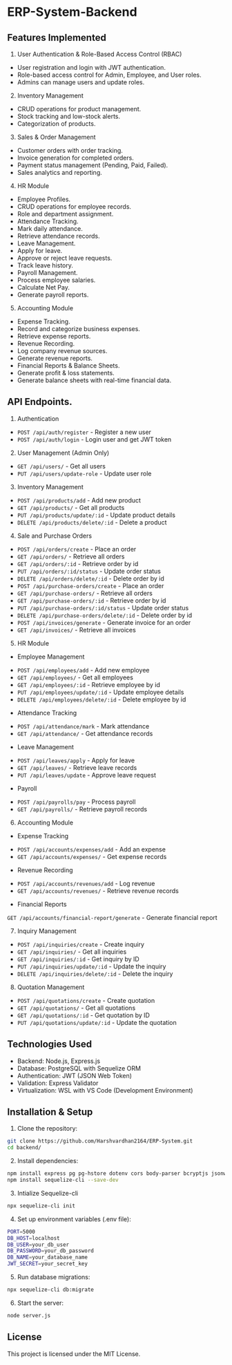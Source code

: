 # ERP-System-Backend

## Features Implemented

1. User Authentication & Role-Based Access Control (RBAC)

- User registration and login with JWT authentication.
- Role-based access control for Admin, Employee, and User roles.
- Admins can manage users and update roles.

2. Inventory Management

- CRUD operations for product management.
- Stock tracking and low-stock alerts.
- Categorization of products.

3. Sales & Order Management

- Customer orders with order tracking.
- Invoice generation for completed orders.
- Payment status management (Pending, Paid, Failed).
- Sales analytics and reporting.

4. HR Module

- Employee Profiles.
- CRUD operations for employee records.
- Role and department assignment.
- Attendance Tracking.
- Mark daily attendance.
- Retrieve attendance records.
- Leave Management.
- Apply for leave.
- Approve or reject leave requests.
- Track leave history.
- Payroll Management.
- Process employee salaries.
- Calculate Net Pay.
- Generate payroll reports.

5. Accounting Module

- Expense Tracking.
- Record and categorize business expenses.
- Retrieve expense reports.
- Revenue Recording.
- Log company revenue sources.
- Generate revenue reports.
- Financial Reports & Balance Sheets.
- Generate profit & loss statements.
- Generate balance sheets with real-time financial data.

## API Endpoints.

1. Authentication

- `POST /api/auth/register` - Register a new user
- `POST /api/auth/login` - Login user and get JWT token

2. User Management (Admin Only)

- `GET /api/users/` - Get all users
- `PUT /api/users/update-role` - Update user role

3. Inventory Management

- `POST /api/products/add` - Add new product
- `GET /api/products/` - Get all products
- `PUT /api/products/update/:id` - Update product details
- `DELETE /api/products/delete/:id` - Delete a product

4. Sale and Purchase Orders

- `POST /api/orders/create` - Place an order
- `GET /api/orders/` - Retrieve all orders
- `GET /api/orders/:id` - Retrieve order by id
- `PUT /api/orders/:id/status` - Update order status
- `DELETE /api/orders/delete/:id` - Delete order by id
- `POST /api/purchase-orders/create` - Place an order
- `GET /api/purchase-orders/` - Retrieve all orders
- `GET /api/purchase-orders/:id` - Retrieve order by id
- `PUT /api/purchase-orders/:id/status` - Update order status
- `DELETE /api/purchase-orders/delete/:id` - Delete order by id
- `POST /api/invoices/generate` - Generate invoice for an order
- `GET /api/invoices/` - Retrieve all invoices

5. HR Module

* Employee Management

- `POST /api/employees/add` - Add new employee
- `GET /api/employees/` - Get all employees
- `GET /api/employees/:id` - Retrieve employee by id
- `PUT /api/employees/update/:id` - Update employee details
- `DELETE /api/employees/delete/:id` - Delete employee by id

* Attendance Tracking

- `POST /api/attendance/mark` - Mark attendance
- `GET /api/attendance/` - Get attendance records

* Leave Management

- `POST /api/leaves/apply` - Apply for leave
- `GET /api/leaves/` - Retrieve leave records
- `PUT /api/leaves/update` - Approve leave request

* Payroll

- `POST /api/payrolls/pay` - Process payroll
- `GET /api/payrolls/` - Retrieve payroll records

6. Accounting Module

* Expense Tracking

- `POST /api/accounts/expenses/add` - Add an expense
- `GET /api/accounts/expenses/` - Get expense records

* Revenue Recording

- `POST /api/accounts/revenues/add` - Log revenue
- `GET /api/accounts/revenues/` - Retrieve revenue records

* Financial Reports

`GET /api/accounts/financial-report/generate` - Generate financial report

7. Inquiry Management

- `POST /api/inquiries/create` - Create inquiry
- `GET /api/inquiries/` - Get all inquiries
- `GET /api/inquiries/:id` - Get inquiry by ID
- `PUT /api/inquiries/update/:id` - Update the inquiry
- `DELETE /api/inquiries/delete/:id` - Delete the inquiry

8. Quotation Management

- `POST /api/quotations/create` - Create quotation
- `GET /api/quotations/` - Get all quotations
- `GET /api/quotations/:id` - Get quotation by ID
- `PUT /api/quotations/update/:id` - Update the quotation


## Technologies Used

- Backend: Node.js, Express.js
- Database: PostgreSQL with Sequelize ORM
- Authentication: JWT (JSON Web Token)
- Validation: Express Validator
- Virtualization: WSL with VS Code (Development Environment)

## Installation & Setup

1. Clone the repository:

```bash
git clone https://github.com/Harshvardhan2164/ERP-System.git
cd backend/
```

2. Install dependencies:

```bash
npm install express pg pg-hstore dotenv cors body-parser bcryptjs jsonwebtoken express-validator morgan helmet
npm install sequelize-cli --save-dev
```

3. Intialize Sequelize-cli

```bash
npx sequelize-cli init
```

4. Set up environment variables (.env file):

```bash
PORT=5000
DB_HOST=localhost
DB_USER=your_db_user
DB_PASSWORD=your_db_password
DB_NAME=your_database_name
JWT_SECRET=your_secret_key
```

5. Run database migrations:

```bash
npx sequelize-cli db:migrate
```

6. Start the server:

```bash
node server.js
```

## License
This project is licensed under the MIT License.